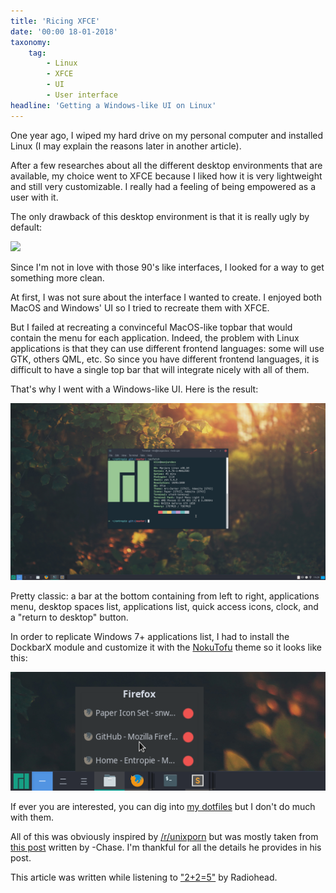 ```yaml
---
title: 'Ricing XFCE'
date: '00:00 18-01-2018'
taxonomy:
    tag:
        - Linux
        - XFCE
        - UI
        - User interface
headline: 'Getting a Windows-like UI on Linux'
---
```


One year ago, I wiped my hard drive on my personal computer and installed Linux (I may explain the reasons later in another article).

After a few researches about all the different desktop environments that are available, my choice went to XFCE because I liked how it is very lightweight and still very customizable.
I really had a feeling of being empowered as a user with it.

The only drawback of this desktop environment is that it is really ugly by default:

![](xfce-default.png)

Since I'm not in love with those 90's like interfaces, I looked for a way to get something more clean.

At first, I was not sure about the interface I wanted to create. I enjoyed both MacOS and Windows' UI so I tried to recreate them with XFCE.

But I failed at recreating a convinceful MacOS-like topbar that would contain the menu for each application.
Indeed, the problem with Linux applications is that they can use different frontend languages: some will use GTK, others QML, etc.
So since you have different frontend languages, it is difficult to have a single top bar that will integrate nicely with all of them.

That's why I went with a Windows-like UI. Here is the result:

![](my_desktop.png)

Pretty classic: a bar at the bottom containing from left to right, applications menu, desktop spaces list, applications list, quick access icons, clock, and a "return to desktop" button.

In order to replicate Windows 7+ applications list, I had to install the DockbarX module and customize it with the [NokuTofu](https://github.com/bhajneet/Noku-Tofu) theme so it looks like this:

![](dockbarx.png)

If ever you are interested, you can dig into [my dotfiles](https://github.com/qbarbosa/dotfiles) but I don't do much with them.

All of this was obviously inspired by [/r/unixporn](https://www.reddit.com/r/unixporn/) but was mostly taken from [this post](https://www.reddit.com/r/unixporn/comments/644d1o/xfce_1_year_of_linux_6_mos_of_stable_rice) written by -Chase.
I'm thankful for all the details he provides in his post.


This article was written while listening to ["2+2=5"](https://www.youtube.com/watch?v=lstDdzedgcE) by Radiohead.

